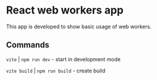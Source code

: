 # React web workers app
This app is developed to show basic usage of web workers.
## Commands
`vite` | `npm run dev` - start in development mode

`vite build` | `npm run build` - create build
